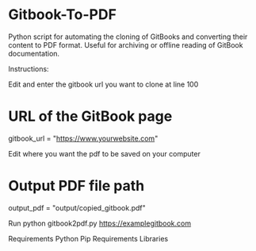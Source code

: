 # Gitbook-To-PDF
Python script for automating the cloning of GitBooks and converting their content to PDF format. Useful for archiving or offline reading of GitBook documentation.

Instructions:

Edit and enter the gitbook url you want to clone at line 100

# URL of the GitBook page
gitbook_url = "https://www.yourwebsite.com"

Edit where you want the pdf to be saved on your computer
# Output PDF file path
output_pdf = "output/copied_gitbook.pdf"

Run
python gitbook2pdf.py https://examplegitbook.com

Requirements
Python
Pip
Requirements Libraries
